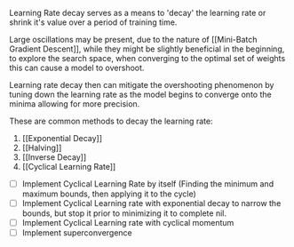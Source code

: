 Learning Rate decay serves as a means to 'decay' the learning rate or shrink it's value over a period of training time.

Large oscillations may be present, due to the nature of [[Mini-Batch Gradient Descent]], while they might be slightly beneficial in the beginning, to explore the search space, when converging to the optimal set of weights this can cause a model to overshoot.

Learning rate decay then can mitigate the overshooting phenomenon by tuning down the learning rate as the model begins to converge onto the minima allowing for more precision.

These are common methods to decay the learning rate:

1. [[Exponential Decay]]
2. [[Halving]]
3. [[Inverse Decay]]
4. [[Cyclical Learning Rate]]


- [ ] Implement Cyclical Learning Rate by itself (Finding the minimum and maximum bounds, then applying it to the cycle)
- [ ] Implement Cyclical Learning rate with exponential decay to narrow the bounds, but stop it prior to minimizing it to complete nil.
- [ ] Implement Cyclical Learning rate with cyclical momentum
- [ ] Implement superconvergence
